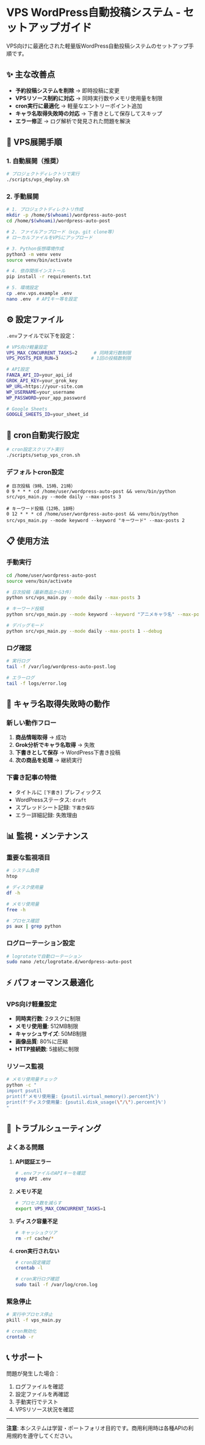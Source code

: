 # VPS WordPress自動投稿システム - セットアップガイド

VPS向けに最適化された軽量版WordPress自動投稿システムのセットアップ手順です。

## ✨ 主な改善点

- **予約投稿システムを削除** → 即時投稿に変更
- **VPSリソース制約に対応** → 同時実行数やメモリ使用量を制限
- **cron実行に最適化** → 軽量なエントリーポイント追加
- **キャラ名取得失敗時の対応** → 下書きとして保存してスキップ
- **エラー修正** → ログ解析で発見された問題を解決

## 🚀 VPS展開手順

### 1. 自動展開（推奨）

```bash
# プロジェクトディレクトリで実行
./scripts/vps_deploy.sh
```

### 2. 手動展開

```bash
# 1. プロジェクトディレクトリ作成
mkdir -p /home/$(whoami)/wordpress-auto-post
cd /home/$(whoami)/wordpress-auto-post

# 2. ファイルアップロード（scp、git clone等）
# ローカルファイルをVPSにアップロード

# 3. Python仮想環境作成
python3 -m venv venv
source venv/bin/activate

# 4. 依存関係インストール
pip install -r requirements.txt

# 5. 環境設定
cp .env.vps.example .env
nano .env  # APIキー等を設定
```

## ⚙️ 設定ファイル

`.env`ファイルで以下を設定：

```bash
# VPS向け軽量設定
VPS_MAX_CONCURRENT_TASKS=2      # 同時実行数制限
VPS_POSTS_PER_RUN=3            # 1回の投稿数制限

# API設定
FANZA_API_ID=your_api_id
GROK_API_KEY=your_grok_key
WP_URL=https://your-site.com
WP_USERNAME=your_username
WP_PASSWORD=your_app_password

# Google Sheets
GOOGLE_SHEETS_ID=your_sheet_id
```

## 🤖 cron自動実行設定

```bash
# cron設定スクリプト実行
./scripts/setup_vps_cron.sh
```

### デフォルトcron設定

```cron
# 日次投稿（9時、15時、21時）
0 9 * * * cd /home/user/wordpress-auto-post && venv/bin/python src/vps_main.py --mode daily --max-posts 3

# キーワード投稿（12時、18時）
0 12 * * * cd /home/user/wordpress-auto-post && venv/bin/python src/vps_main.py --mode keyword --keyword "キーワード" --max-posts 2
```

## 📋 使用方法

### 手動実行

```bash
cd /home/user/wordpress-auto-post
source venv/bin/activate

# 日次投稿（最新商品から3件）
python src/vps_main.py --mode daily --max-posts 3

# キーワード投稿
python src/vps_main.py --mode keyword --keyword "アニメキャラ名" --max-posts 2

# デバッグモード
python src/vps_main.py --mode daily --max-posts 1 --debug
```

### ログ確認

```bash
# 実行ログ
tail -f /var/log/wordpress-auto-post.log

# エラーログ
tail -f logs/error.log
```

## 🔧 キャラ名取得失敗時の動作

### 新しい動作フロー

1. **商品情報取得** → 成功
2. **Grok分析でキャラ名取得** → 失敗
3. **下書きとして保存** → WordPress下書き投稿
4. **次の商品を処理** → 継続実行

### 下書き記事の特徴

- タイトルに `[下書き]` プレフィックス
- WordPressステータス: `draft`
- スプレッドシート記録: `下書き保存`
- エラー詳細記録: 失敗理由

## 📊 監視・メンテナンス

### 重要な監視項目

```bash
# システム負荷
htop

# ディスク使用量
df -h

# メモリ使用量
free -h

# プロセス確認
ps aux | grep python
```

### ログローテーション設定

```bash
# logrotateで自動ローテーション
sudo nano /etc/logrotate.d/wordpress-auto-post
```

## ⚡ パフォーマンス最適化

### VPS向け軽量設定

- **同時実行数**: 2タスクに制限
- **メモリ使用量**: 512MB制限
- **キャッシュサイズ**: 50MB制限
- **画像品質**: 80%に圧縮
- **HTTP接続数**: 5接続に制限

### リソース監視

```bash
# メモリ使用量チェック
python -c "
import psutil
print(f'メモリ使用量: {psutil.virtual_memory().percent}%')
print(f'ディスク使用量: {psutil.disk_usage(\"/\").percent}%')
"
```

## 🚨 トラブルシューティング

### よくある問題

1. **API認証エラー**
   ```bash
   # .envファイルのAPIキーを確認
   grep API .env
   ```

2. **メモリ不足**
   ```bash
   # プロセス数を減らす
   export VPS_MAX_CONCURRENT_TASKS=1
   ```

3. **ディスク容量不足**
   ```bash
   # キャッシュクリア
   rm -rf cache/*
   ```

4. **cron実行されない**
   ```bash
   # cron設定確認
   crontab -l
   
   # cron実行ログ確認
   sudo tail -f /var/log/cron.log
   ```

### 緊急停止

```bash
# 実行中プロセス停止
pkill -f vps_main.py

# cron無効化
crontab -r
```

## 📞 サポート

問題が発生した場合：

1. ログファイルを確認
2. 設定ファイルを再確認
3. 手動実行でテスト
4. VPSリソース状況を確認

---

**注意**: 本システムは学習・ポートフォリオ目的です。商用利用時は各種APIの利用規約を遵守してください。